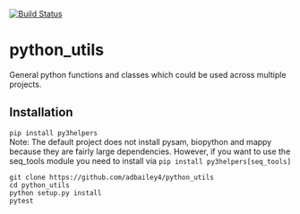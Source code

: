 [![Build Status](https://travis-ci.org/adbailey4/python_utils.svg?branch=master)](https://travis-ci.org/adbailey4/python_utils)

# python_utils
General python functions and classes which could be used across multiple projects.

## Installation
`pip install py3helpers`  
Note: The default project does not install pysam, biopython and mappy because they are fairly large dependencies. However, if you want to use the seq_tools module you need to install via 
`pip install py3helpers[seq_tools]`  
```
git clone https://github.com/adbailey4/python_utils 
cd python_utils  
python setup.py install
pytest
```
